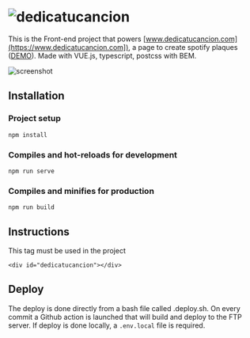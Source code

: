 # ![dedicatucancion](https://www.dedicatucancion.com/wp-content/uploads/2021/03/logo-b-1.svg)

This is the Front-end project that powers [www.dedicatucancion.com](https://www.dedicatucancion.com]), a page to create spotify plaques ([DEMO](https://www.dedicatucancion.com/#personalizar])). Made with VUE.js, typescript, postcss with BEM.

![screenshot](https://soundsonner-statics.s3.eu-west-3.amazonaws.com/screenshot.png)

## Installation
### Project setup
```
npm install
```
### Compiles and hot-reloads for development
```
npm run serve
```
### Compiles and minifies for production
```
npm run build
```

## Instructions

This tag must be used in the project 
```
<div id="dedicatucancion"></div>
```
## Deploy
The deploy is done directly from a bash file called .deploy.sh.
On every commit a Github action is launched that will build and deploy to the FTP server.
If deploy is done locally, a `.env.local` file is required.
